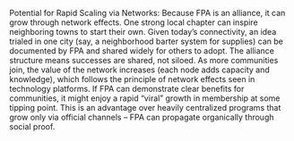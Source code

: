 Potential for Rapid Scaling via Networks: Because FPA is an alliance, it can grow through network effects. One strong local chapter can inspire neighboring towns to start their own. Given today’s connectivity, an idea trialed in one city (say, a neighborhood barter system for supplies) can be documented by FPA and shared widely for others to adopt. The alliance structure means successes are shared, not siloed. As more communities join, the value of the network increases (each node adds capacity and knowledge), which follows the principle of network effects seen in technology platforms. If FPA can demonstrate clear benefits for communities, it might enjoy a rapid “viral” growth in membership at some tipping point. This is an advantage over heavily centralized programs that grow only via official channels – FPA can propagate organically through social proof.
